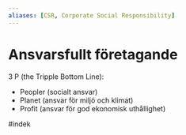 ```yaml
---
aliases: [CSR, Corporate Social Responsibility]
---
```

# Ansvarsfullt företagande

3 P (the Tripple Bottom Line):
- Peopler (socialt ansvar)
- Planet (ansvar för miljö och klimat)
- Profit (ansvar för god ekonomisk uthållighet)

#indek 